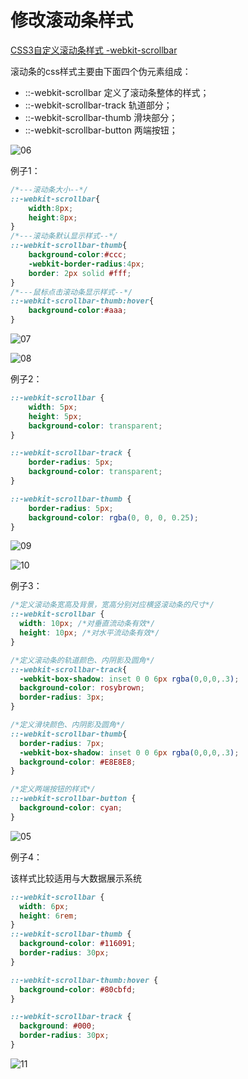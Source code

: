 # 修改滚动条样式

[CSS3自定义滚动条样式 -webkit-scrollbar](https://www.cnblogs.com/lfhy/p/6796653.html)

滚动条的css样式主要由下面四个伪元素组成：

- ::-webkit-scrollbar   定义了滚动条整体的样式；
- ::-webkit-scrollbar-track  轨道部分；
- ::-webkit-scrollbar-thumb  滑块部分；
- ::-webkit-scrollbar-button  两端按钮；

![06](/images/20230725/06.png)

例子1：

```css
/*---滚动条大小--*/
::-webkit-scrollbar{
    width:8px;
    height:8px;
}
/*---滚动条默认显示样式--*/
::-webkit-scrollbar-thumb{
    background-color:#ccc;
    -webkit-border-radius:4px;
    border: 2px solid #fff;
}
/*---鼠标点击滚动条显示样式--*/
::-webkit-scrollbar-thumb:hover{
    background-color:#aaa;
}
```

![07](/images/20230725/07.png)

![08](/images/20230725/08.png)

例子2：

```css
::-webkit-scrollbar {
    width: 5px;
    height: 5px;
    background-color: transparent;
}

::-webkit-scrollbar-track {
    border-radius: 5px;
    background-color: transparent;
}

::-webkit-scrollbar-thumb {
    border-radius: 5px;
    background-color: rgba(0, 0, 0, 0.25);
}
```

![09](/images/20230725/09.png)

![10](/images/20230725/10.png)


例子3：

```css
/*定义滚动条宽高及背景，宽高分别对应横竖滚动条的尺寸*/
::-webkit-scrollbar {
  width: 10px; /*对垂直流动条有效*/
  height: 10px; /*对水平流动条有效*/
}

/*定义滚动条的轨道颜色、内阴影及圆角*/
::-webkit-scrollbar-track{
  -webkit-box-shadow: inset 0 0 6px rgba(0,0,0,.3);
  background-color: rosybrown;
  border-radius: 3px;
}

/*定义滑块颜色、内阴影及圆角*/
::-webkit-scrollbar-thumb{
  border-radius: 7px;
  -webkit-box-shadow: inset 0 0 6px rgba(0,0,0,.3);
  background-color: #E8E8E8;
}

/*定义两端按钮的样式*/
::-webkit-scrollbar-button {
  background-color: cyan;
}
```

![05](/images/20230725/05.png)

例子4：

该样式比较适用与大数据展示系统

```css
::-webkit-scrollbar {
  width: 6px;
  height: 6rem;
}
::-webkit-scrollbar-thumb {
  background-color: #116091;
  border-radius: 30px;
}

::-webkit-scrollbar-thumb:hover {
  background-color: #80cbfd;
}

::-webkit-scrollbar-track {
  background: #000;
  border-radius: 30px;
}
```

![11](/images/20230725/11.png)